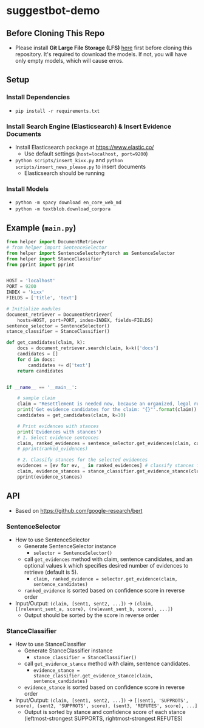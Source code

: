 # suggestbot-demo

## Before Cloning This Repo

* Please install **Git Large File Storage (LFS)** [here](https://git-lfs.github.com/) first before cloning this repository. It's required to download the models. If not, you will have only empty models, which will cause erros.

## Setup

### Install Dependencies

* `pip install -r requirements.txt`

### Install Search Engine (Elasticsearch) & Insert Evidence Documents

* Install Elasticsearch package at https://www.elastic.co/
  * Use default settings (`host=localhost, port=9200`)
* `python scripts/insert_kixx.py` and `python scripts/insert_news_please.py` to insert documents
  * Elasticsearch should be running

### Install Models

* `python -m spacy download en_core_web_md`
* `python -m textblob.download_corpora`

## Example (`main.py`)

```python
from helper import DocumentRetriever
# from helper import SentenceSelector
from helper import SentenceSelectorPytorch as SentenceSelector
from helper import StanceClassifier
from pprint import pprint


HOST = 'localhost'
PORT = 9200
INDEX = 'kixx'
FIELDS = ['title', 'text']

# Initialize modules
document_retriever = DocumentRetriever(
    hosts=HOST, port=PORT, index=INDEX, fields=FIELDS)
sentence_selector = SentenceSelector()
stance_classifier = StanceClassifier()

def get_candidates(claim, k):
    docs = document_retriever.search(claim, k=k)['docs']
    candidates = []
    for d in docs:
        candidates += d['text']
    return candidates


if __name__ == '__main__':

    # sample claim
    claim = "Resettlement is needed now, because an organized, legal route to hope in the U.S., as well as in Canada and Australia, will disempower the smugglers who are currently charging 1,200 euros for desperate people to get the six kilometers from Turkey to Greece.".strip()
    print('Get evidence candidates for the claim: "{}"'.format(claim))
    candidates = get_candidates(claim, k=10)

    # Print evidences with stances
    print('Evidences with stances')
    # 1. Select evidence sentences
    claim, ranked_evidences = sentence_selector.get_evidences(claim, candidates, k=10)
    # pprint(ranked_evidences)

    # 2. Classify stances for the selected evidences
    evidences = [ev for ev, _ in ranked_evidences] # classify stances for evidences only
    claim, evidence_stances = stance_classifier.get_evidence_stance(claim, evidences)
    pprint(evidence_stances)
```

## API

* Based on https://github.com/google-research/bert

### SentenceSelector

* How to use SentenceSelector
   * Generate SentenceSelector instance
      * `selector = SentenceSelector()`
   * call `get_evidences` method with claim, sentence candidates, and an optional values k which specifies desired number of evidences to retrieve (default is 5).
      * `claim, ranked_evidence = selector.get_evidence(claim, sentence_candidates)`
   * `ranked_evidence` is sorted based on confidence score in reverse order
* Input/Output: `(claim, [sent1, sent2, ...])` -> `(claim, [(relevant_sent_a, score), (relevant_sent_b, score), ...])`
  * Output should be sorted by the score in reverse order

### StanceClassifier

* How to use StanceClassifier
   * Generate StanceClassifier instance
      * `stance_classifier = StanceClassifier()`
   * call `get_evidence_stance` method with claim, sentence candidates.
      * `evidence_stance = stance_classifier.get_evidence_stance(claim, sentence_candidates)`
   * `evidence_stance` is sorted based on confidence score in reverse order
* Input/Output: `(claim, [sent1, sent2, ...])` -> `[(sent1, 'SUPPROTS', score), (sent2, 'SUPPROTS', score), (sent3, 'REFUTES', score), ...]`
  * Output is sorted by stance and confidence score of each stance (leftmost-strongest SUPPORTS, rightmost-strongest REFUTES)
